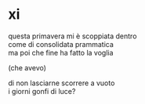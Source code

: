 # xi

questa primavera mi è scoppiata dentro  
come di consolidata prammatica  
ma poi che fine ha fatto la voglia

(che avevo)

di non lasciarne scorrere a vuoto  
i giorni gonfi di luce?
